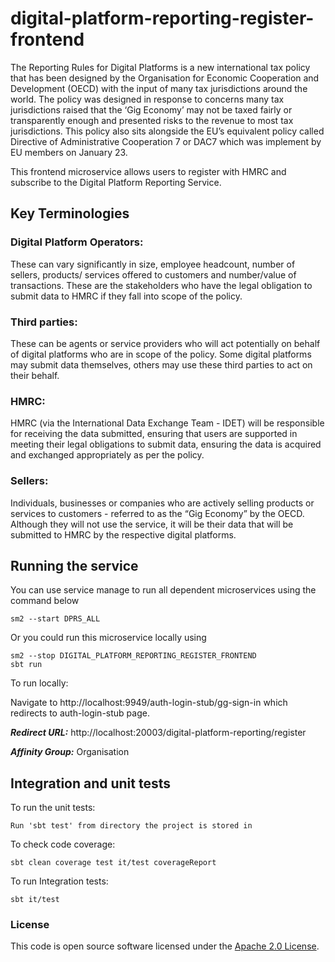 
# digital-platform-reporting-register-frontend

The Reporting Rules for Digital Platforms is a new international tax policy that has been designed by the Organisation for Economic Cooperation and Development (OECD) with the input of many tax jurisdictions around the world. The policy was designed in response to concerns many tax jurisdictions raised that the ‘Gig Economy’ may not be taxed fairly or transparently enough and presented risks to the revenue to most tax jurisdictions. This policy also sits alongside the EU’s equivalent policy called Directive of Administrative Cooperation 7 or DAC7 which was implement by EU members on January 23.

This frontend microservice allows users to register with HMRC and subscribe to the Digital Platform Reporting Service.

## Key Terminologies
### Digital Platform Operators:
These can vary significantly in size, employee headcount, number of sellers, products/ services offered to customers and number/value of transactions. These are the stakeholders who have the legal obligation to submit data to HMRC if they fall into scope of the policy.
### Third parties:
These can be agents or service providers who will act potentially on behalf of digital platforms who are in scope of the policy. Some digital platforms may submit data themselves, others may use these third parties to act on their behalf.
### HMRC:
HMRC (via the International Data Exchange Team - IDET) will be responsible for receiving the data submitted, ensuring that users are supported in meeting their legal obligations to submit data, ensuring the data is acquired and exchanged appropriately as per the policy.
### Sellers:
Individuals, businesses or companies who are actively selling products or services to customers - referred to as the “Gig Economy” by the OECD. Although they will not use the service, it will be their data that will be submitted to HMRC by the respective digital platforms.
## Running the service

You can use service manage to run all dependent microservices using the command below

    sm2 --start DPRS_ALL


Or you could run this microservice locally using

    sm2 --stop DIGITAL_PLATFORM_REPORTING_REGISTER_FRONTEND
    sbt run

To run locally:

Navigate to http://localhost:9949/auth-login-stub/gg-sign-in which redirects to auth-login-stub page.

***Redirect URL:*** http://localhost:20003/digital-platform-reporting/register

***Affinity Group:*** Organisation

## Integration and unit tests

To run the unit tests:

    Run 'sbt test' from directory the project is stored in 

To check code coverage:

    sbt clean coverage test it/test coverageReport   
To run Integration tests:

    sbt it/test

### License

This code is open source software licensed under the [Apache 2.0 License]("http://www.apache.org/licenses/LICENSE-2.0.html").